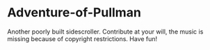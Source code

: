 # Adventure-of-Pullman
Another poorly built sidescroller. Contribute at your will, the music is missing because of copyright restrictions. Have fun!

